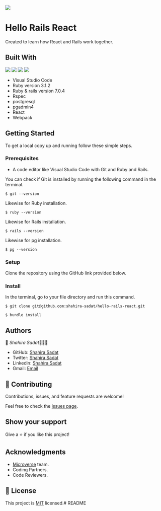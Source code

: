 ![](https://img.shields.io/badge/Microverse-blueviolet)

# Hello Rails React
 Created to learn how React and Rails work together.

## Built With
![](https://img.shields.io/badge/-Ruby-red)
![](https://img.shields.io/badge/-Rails-red)
![](https://img.shields.io/badge/-VSCode-blue)
![](https://img.shields.io/badge/-Rspec-red)
- Visual Studio Code
- Ruby version 3.1.2
- Ruby & rails version 7.0.4
- Rspec
- postgresql
- pgadmin4
- React
- Webpack

## Getting Started

To get a local copy up and running follow these simple steps.

### Prerequisites

- A code editor like Visual Studio Code with Git and Ruby and Rails.

You can check if Git is installed by running the following command in the terminal.
```
$ git --version
```

Likewise for Ruby installation.
```
$ ruby --version
```

Likewise for Rails installation.
```
$ rails --version
```
Likewise for pg installation.
```
$ pg --version
```

### Setup

Clone the repository using the GitHub link provided below.

### Install

In the terminal, go to your file directory and run this command.

```
$ git clone git@github.com:shahira-sadat/hello-rails-react.git
```
```
$ bundle install
```

## Authors

👤 *Shahira Sadat*👩🏻‍💻
- GitHub: [Shahira Sadat](https://github.com/shahira-sadat)
- Twitter: [Shahira Sadat](https://twitter.com/SadatShahira)
- Linkedin: [Shahira Sadat](https://www.linkedin.com/in/shahira-sadat-49b402199)
- Gmail: [Email](shahira.sadat1@gmail.com)

## 🤝 Contributing

Contributions, issues, and feature requests are welcome!

Feel free to check the [issues page](../../issues/).

## Show your support
Give a ⭐️ if you like this project!

## Acknowledgments

- [Microverse](https://github.com/microverseinc) team.
- Coding Partners.
- Code Reviewers.

## 📝 License

This project is [MIT](./LICENSE) licensed.# README


